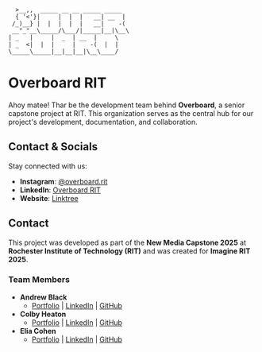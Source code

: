 ```
  >__,,  _____ __ __ _____ _____ 
  { '<'}|     |  |  |   __| __  |
 /_)__} |  |  |  |  |   __|    -(
 __"_"__\_____/\___/|_____|__|\__\
| _   |     |  _  | __  |     \
| _  <|  |  |     |    -(  |  |
\_____\_____|__|__|__|\__\____/
```
# Overboard RIT

Ahoy matee! Thar be the development team behind **Overboard**, a senior capstone project at RIT. This organization serves as the central hub for our project's development, documentation, and collaboration.

## Contact & Socials  

Stay connected with us:  
- **Instagram**: [@overboard.rit](https://www.instagram.com/overboard.rit)  
- **LinkedIn**: [Overboard RIT](https://www.linkedin.com/company/overboard-rit/)  
- **Website**: [Linktree](https://linktr.ee/overboardrit)  

## Contact
This project was developed as part of the **New Media Capstone 2025** at **Rochester Institute of Technology (RIT)** and was created for **Imagine RIT 2025**.

### Team Members
- **Andrew Black**
  - [Portfolio](https://blackandrew35.wixsite.com/portfolio) | [LinkedIn](https://www.linkedin.com/in/andrew-black-/) | [GitHub](https://github.com/AB-blackA)
- **Colby Heaton**
  - [Portfolio](https://people.rit.edu/clh5602/portfolio/) | [LinkedIn](https://www.linkedin.com/in/colby-heaton-4a304721b/) | [GitHub](https://github.com/clh5602/)
- **Elia Cohen**
  - [Portfolio](https://maffie.dev/) | [LinkedIn](https://www.linkedin.com/in/maffier/) | [GitHub](https://github.com/maffiemaffie)

